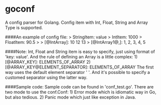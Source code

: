 goconf
======

A config parser for Golang. Config item with Int, Float, String and Array Type is supported.

####An example of config file:
     > StringItem: value
     > IntItem: 1000
     > FloatItem: 90.5
     >
     > [@IntArray]: 10 12 13
     > [@IntArray1@,]: 1, 2, 3, 4, 5

####Note:
    Int, Float and String item is easy to specify, just using format of 'key: value'.
    And the rule of defining an Array is a little complex:
        1) [@ARRAY_KEY]: ELEMENTS_OF_ARRAY
        2) [@ARRAY_KEY@ELEMENT_SEPARATOR]: ELEMENTS_OF_ARRAY
    The first way uses the default element separator ' '. And it's possible to specify a customed separator using the latter way.

####Sample code:
    Sample code can be found in 'conf_test.go'. There are two mode to use the conf.Conf:
        1) Error mode which is idiomatic way in Go, but also tedious.
        2) Panic mode which just like exception in Java.

